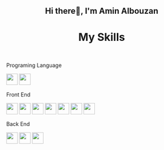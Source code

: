 <h2 align="center"> Hi there👋, I'm Amin Albouzan </h2>


<h1 align="center">My Skills</h1>
<br/>

<p>Programing Language</p>
<p >
<img src="https://img.shields.io/badge/-C-%2300599C?style=flat&logoColor=white" width="auto" height="30px"/>



<img src="https://img.shields.io/badge/Java-%23ED8B00?style=flat&logo=java&logoColor=white" width="auto" height="30px"/>
</p>






<p>Front End</p>
<p>


  
<img src="https://img.shields.io/badge/html5-%23E34F26?style=flat&logo=html5&logoColor=white" width="auto" height="30px"/>


<img src="https://img.shields.io/badge/css3-%231572B6?style=flat&logo=css3&logoColor=white" width="auto"  height="30px" />


<img src="https://img.shields.io/badge/javascript-%23F7DF1E?style=flat&logo=javascript&logoColor=white" width="auto"  height="30px" />

<img src="https://img.shields.io/badge/Bootstrap-%23563D7C?style=flat&logo=bootstrap&logoColor=white"  width="auto"  height="30px"/>

<img src="https://img.shields.io/badge/React-%2361DAFB?style=flat&logo=react&logoColor=black" width="auto"  height="30px"/>

<img src="https://img.shields.io/badge/Redux-%23764ABC?style=flat&logo=redux&logoColor=white" width="auto"  height="30px"/>

<img src="https://img.shields.io/badge/React%20Router-%23CA4245?style=flat&logo=react-router&logoColor=white" width="auto" height="30px"/>



</p>

<p>Back End</p>
<P>
<img src="https://img.shields.io/badge/Node.js-%23339933?style=flat&logo=node.js&logoColor=white" width="auto"  height="30px"/>

<img src="https://img.shields.io/badge/Express.js-%23000000?style=flat&logo=express&logoColor=white" width="auto"  height="30px"/>

<img src="https://img.shields.io/badge/MySQL-%234479A1?style=flat&logo=mysql&logoColor=white" width="auto"  height="30px"/>
  
</P>

